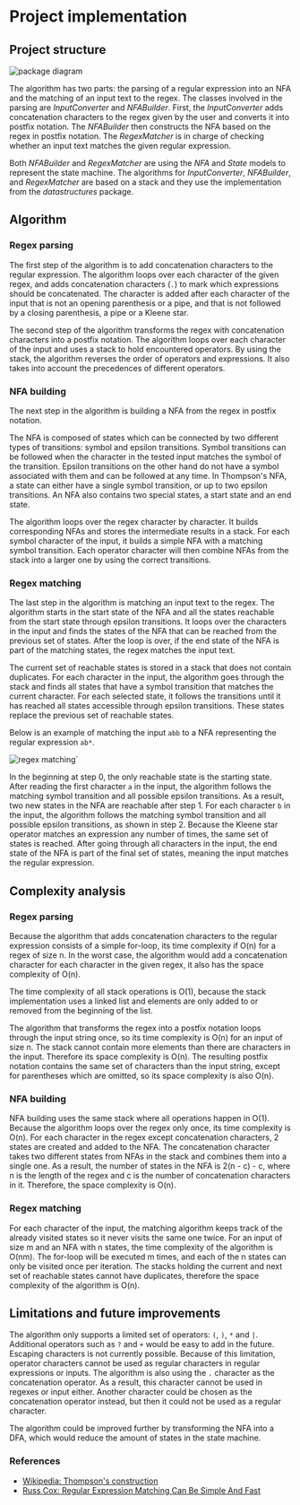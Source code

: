 # Project implementation

## Project structure

![package diagram](resources/package_diagram.jpg)

The algorithm has two parts: the parsing of a regular expression into an NFA and the matching of an input text
 to the regex. The classes involved in the parsing are *InputConverter* and *NFABuilder*. First, the *InputConverter*
 adds concatenation characters to the regex given by the user and converts it into postfix notation. The *NFABuilder*
 then constructs the NFA based on the regex in postfix notation. The *RegexMatcher* is in charge of checking whether an
 input text matches the given regular expression. 
 
 Both *NFABuilder* and *RegexMatcher* are using the *NFA* and *State* models to represent the state machine. The
 algorithms for *InputConverter*, *NFABuilder*, and *RegexMatcher* are based on a stack and they use the implementation from the 
 *datastructures* package.
 
 ## Algorithm 
 
 ### Regex parsing
 
 The first step of the algorithm is to add concatenation characters to the regular expression. The algorithm loops over
 each character of the given regex, and adds concatenation characters (`.`) to mark which expressions should be concatenated.
 The character is added after each character of the input that is not an opening parenthesis or a pipe, and that is not
 followed by a closing parenthesis, a pipe or a Kleene star.
 
 The second step of the algorithm transforms the regex with concatenation characters into a postfix notation. The algorithm 
 loops over each character of the input and uses a stack to hold encountered operators. By using the stack, the algorithm
 reverses the order of operators and expressions. It also takes into account the precedences of different operators.

 ### NFA building

 The next step in the algorithm is building a NFA from the regex in postfix notation.

 The NFA is composed of states which can be connected by two different types of transitions: symbol and epsilon transitions.
 Symbol transitions can be followed when the character in the tested input matches the symbol of the transition. Epsilon
 transitions on the other hand do not have a symbol associated with them and can be followed at any time. In Thompson's NFA,
 a state can either have a single symbol transition, or up to two epsilon transitions. An NFA also contains two special states,
 a start state and an end state.
 
 The algorithm loops over the regex character by character. It builds corresponding NFAs and stores the intermediate results in a stack.
 For each symbol character of the input, it builds a simple NFA with a matching symbol transition. Each operator character will then
 combine NFAs from the stack into a larger one by using the correct transitions.
 
 ### Regex matching
 
 The last step in the algorithm is matching an input text to the regex. The algorithm starts in the start state of the NFA and
 all the states reachable from the start state through epsilon transitions. It loops over the characters in the input
 and finds the states of the NFA that can be reached from the previous set of states. After the loop is over, if the end 
 state of the NFA is part of the matching states, the regex matches the input text.
  
 The current set of reachable states is stored in a stack that does not contain duplicates. For each character in the input,
 the algorithm goes through the stack and finds all states that have a symbol transition that matches the current character.
 For each selected state, it follows the transitions until it has reached all states accessible through epsilon transitions.
 These states replace the previous set of reachable states.
 
 Below is an example of matching the input `abb` to a NFA representing the regular expression `ab*`.
 
 ![regex matching](resources/regex_matching.jpg)`
 
 In the beginning at step 0, the only reachable state is the starting state. After reading the first character `a` in the
 input, the algorithm follows the matching symbol transition and all possible epsilon transitions. As a result, two new states
 in the NFA are reachable after step 1. For each character `b` in the input, the algorithm follows the matching symbol transition
 and all possible epsilon transitions, as shown in step 2. Because the Kleene star operator matches an expression any number of times,
 the same set of states is reached. After going through all characters in the input, the end state of the NFA is part of the final
 set of states, meaning the input matches the regular expression.
 
 ## Complexity analysis
 
 ### Regex parsing
 
 Because the algorithm that adds concatenation characters to the regular expression consists of a simple for-loop, its time
 complexity if O(n) for a regex of size n. In the worst case, the algorithm would add a concatenation character for each
 character in the given regex, it also has the space complexity of O(n).
 
 The time complexity of all stack operations is O(1), because the stack implementation uses a linked list and elements are
 only added to or removed from the beginning of the list.
 
 The algorithm that transforms the regex into a postfix notation loops through the input string once, so its time
 complexity is O(n) for an input of size n. The stack cannot contain more elements than there are characters in the input.
 Therefore its space complexity is O(n). The resulting postfix notation contains the same set of characters than the input
 string, except for parentheses which are omitted, so its space complexity is also O(n).
 
 ### NFA building
 
 NFA building uses the same stack where all operations happen in O(1). Because the algorithm loops over the regex only once, its
 time complexity is O(n). For each character in the regex except concatenation characters, 2 states are created and added to the NFA.
 The concatenation character takes two different states from NFAs in the stack and combines them into a single one. As a result,
 the number of states in the NFA is 2(n - c) - c, where n is the length of the regex and c is the number of concatenation
 characters in it. Therefore, the space complexity is O(n).
 
 ### Regex matching
 
 For each character of the input, the matching algorithm keeps track of the already visited states so it never visits the same one twice.
 For an input of size m and an NFA with n states, the time complexity of the algorithm is O(nm). The for-loop will be executed m
 times, and each of the n states can only be visited once per iteration.
 The stacks holding the current and next set of reachable states cannot have duplicates, therefore the space complexity of the
 algorithm is O(n).
 
 ## Limitations and future improvements
 
 The algorithm only supports a limited set of operators: `(`, `)`, `*` and `|`. Additional operators such as `?` and `+` would be easy
 to add in the future.
 Escaping characters is not currently possible. Because of this limitation, operator characters cannot be used as regular characters
 in regular expressions or inputs.
 The algorithm is also using the `.` character as the concatenation operator. As a result, this character cannot be used in regexes or
 input either. Another character could be chosen as the concatenation operator instead, but then it could not be used as a regular character.
 
 The algorithm could be improved further by transforming the NFA into a DFA, which would reduce the amount of states in the state machine.
 
 ### References
 - [Wikipedia: Thompson's construction](https://en.wikipedia.org/wiki/Thompson%27s_construction)
 - [Russ Cox: Regular Expression Matching Can Be Simple And Fast](https://swtch.com/~rsc/regexp/regexp1.html)